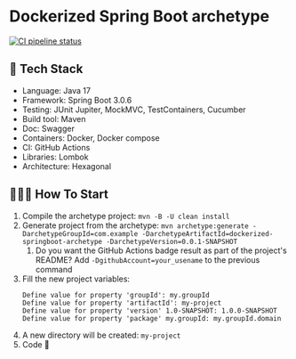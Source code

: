 # Dockerized Spring Boot archetype

[![CI pipeline status](https://github.com/rubenboadana/dockerized-springboot-archetype/actions/workflows/maven.yml/badge.svg?branch=main)](https://github.com/rubenboadana/dockerized-springboot-archetype/actions/workflows/maven.yml)

## 🧰 Tech Stack
* Language: Java 17
* Framework: Spring Boot 3.0.6
* Testing: JUnit Jupiter, MockMVC, TestContainers, Cucumber
* Build tool: Maven
* Doc: Swagger
* Containers: Docker, Docker compose
* CI: GitHub Actions
* Libraries: Lombok
* Architecture: Hexagonal

## 👩‍💻🧾 How To Start

1. Compile the archetype project: `mvn -B -U clean install`
2. Generate project from the archetype: `mvn archetype:generate -DarchetypeGroupId=com.example -DarchetypeArtifactId=dockerized-springboot-archetype -DarchetypeVersion=0.0.1-SNAPSHOT`
   1. Do you want the GitHub Actions badge result as part of the project's README? Add `-DgithubAccount=your_usename` to the previous command
3. Fill the new project variables:
   ```
   Define value for property 'groupId': my.groupId
   Define value for property 'artifactId': my-project
   Define value for property 'version' 1.0-SNAPSHOT: 1.0.0-SNAPSHOT
   Define value for property 'package' my.groupId: my.groupId.domain
   ```
4. A new directory will be created: `my-project` 
5. Code 🚀
